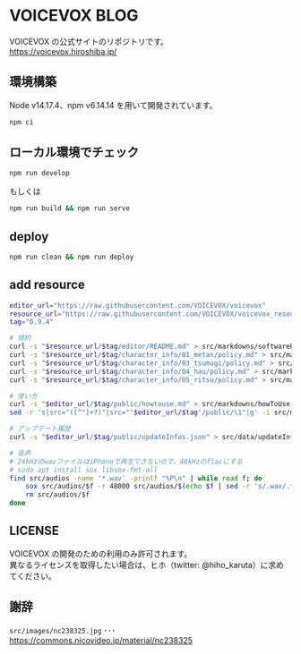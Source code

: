 # VOICEVOX BLOG

VOICEVOX の公式サイトのリポジトリです。  
https://voicevox.hiroshiba.jp/

## 環境構築

Node v14.17.4、npm v6.14.14 を用いて開発されています。

```bash
npm ci
```

## ローカル環境でチェック

```bash
npm run develop
```

もしくは

```bash
npm run build && npm run serve
```

## deploy

```bash
npm run clean && npm run deploy
```

## add resource

```bash
editor_url="https://raw.githubusercontent.com/VOICEVOX/voicevox"
resource_url="https://raw.githubusercontent.com/VOICEVOX/voicevox_resource"
tag="0.9.4"

# 規約
curl -s "$resource_url/$tag/editor/README.md" > src/markdowns/softwareReadme.md
curl -s "$resource_url/$tag/character_info/01_metan/policy.md" > src/markdowns/libraryReadmeTohoku.md
curl -s "$resource_url/$tag/character_info/03_tsumugi/policy.md" > src/markdowns/libraryReadmeTsumugi.md
curl -s "$resource_url/$tag/character_info/04_hau/policy.md" > src/markdowns/libraryReadmeHau.md
curl -s "$resource_url/$tag/character_info/05_ritsu/policy.md" > src/markdowns/libraryReadmeRitsu.md

# 使い方
curl -s "$editor_url/$tag/public/howtouse.md" > src/markdowns/howToUse.md
sed -r 's|src="([^"]+?)"|src="'$editor_url/$tag'/public/\1"|g' -i src/markdowns/howToUse.md

# アップデート履歴
curl -s "$editor_url/$tag/public/updateInfos.json" > src/data/updateInfos.json

# 音声
# 24kHzのwavファイルはiPhoneで再生できないので、48kHzのflacにする
# sudo apt install sox libsox-fmt-all
find src/audios -name '*.wav' -printf "%P\n" | while read f; do
    sox src/audios/$f -r 48000 src/audios/$(echo $f | sed -r 's/.wav/.flac/g')
    rm src/audios/$f
done
```

## LICENSE

VOICEVOX の開発のための利用のみ許可されます。  
異なるライセンスを取得したい場合は、ヒホ（twitter: @hiho_karuta）に求めてください。

## 謝辞

`src/images/nc238325.jpg` ･･･ https://commons.nicovideo.jp/material/nc238325
